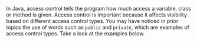 In Java, access control tells the program how much access a variable, class or method is given. Access control is important because it affects visibility based on different access control types. You may have noticed in prior topics the use of words such as `public` and `private`, which are examples of access control types. Take a look at the examples below.

